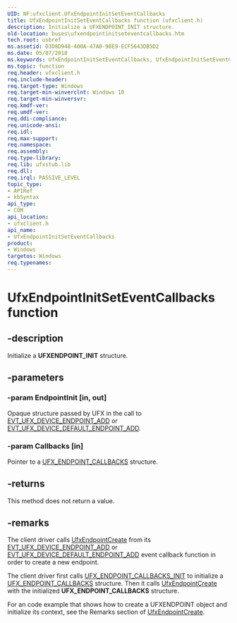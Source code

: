 ```yaml
---
UID: NF:ufxclient.UfxEndpointInitSetEventCallbacks
title: UfxEndpointInitSetEventCallbacks function (ufxclient.h)
description: Initialize a UFXENDPOINT_INIT structure.
old-location: buses\ufxendpointinitseteventcallbacks.htm
tech.root: usbref
ms.assetid: D3D8D948-400A-47A0-98E9-ECF5643DB5D2
ms.date: 05/07/2018
ms.keywords: UfxEndpointInitSetEventCallbacks, UfxEndpointInitSetEventCallbacks method [Buses], buses.ufxendpointinitseteventcallbacks, ufxclient/UfxEndpointInitSetEventCallbacks
ms.topic: function
req.header: ufxclient.h
req.include-header: 
req.target-type: Windows
req.target-min-winverclnt: Windows 10
req.target-min-winversvr: 
req.kmdf-ver: 
req.umdf-ver: 
req.ddi-compliance: 
req.unicode-ansi: 
req.idl: 
req.max-support: 
req.namespace: 
req.assembly: 
req.type-library: 
req.lib: ufxstub.lib
req.dll: 
req.irql: PASSIVE_LEVEL
topic_type:
- APIRef
- kbSyntax
api_type:
- COM
api_location:
- ufxclient.h
api_name:
- UfxEndpointInitSetEventCallbacks
product:
- Windows
targetos: Windows
req.typenames: 
---
```


# UfxEndpointInitSetEventCallbacks function


## -description


Initialize a <b>UFXENDPOINT_INIT</b> structure.


## -parameters




### -param EndpointInit [in, out]

Opaque structure passed by UFX in the call to <a href="https://docs.microsoft.com/windows-hardware/drivers/ddi/content/ufxclient/nc-ufxclient-evt_ufx_device_endpoint_add">EVT_UFX_DEVICE_ENDPOINT_ADD</a> or <a href="https://docs.microsoft.com/windows-hardware/drivers/ddi/content/ufxclient/nc-ufxclient-evt_ufx_device_default_endpoint_add">EVT_UFX_DEVICE_DEFAULT_ENDPOINT_ADD</a>.


### -param Callbacks [in]

Pointer to a <a href="https://docs.microsoft.com/windows-hardware/drivers/ddi/content/ufxclient/ns-ufxclient-_ufx_endpoint_callbacks">UFX_ENDPOINT_CALLBACKS</a> structure.


## -returns



This method does not return a value.




## -remarks



The client driver calls <a href="https://docs.microsoft.com/windows-hardware/drivers/ddi/content/ufxclient/nf-ufxclient-ufxendpointcreate">UfxEndpointCreate</a> from its <a href="https://docs.microsoft.com/windows-hardware/drivers/ddi/content/ufxclient/nc-ufxclient-evt_ufx_device_endpoint_add">EVT_UFX_DEVICE_ENDPOINT_ADD</a> or <a href="https://docs.microsoft.com/windows-hardware/drivers/ddi/content/ufxclient/nc-ufxclient-evt_ufx_device_default_endpoint_add">EVT_UFX_DEVICE_DEFAULT_ENDPOINT_ADD</a> event callback function in order to create a new endpoint.

  The client driver first calls <a href="https://docs.microsoft.com/windows-hardware/drivers/ddi/content/ufxclient/nf-ufxclient-ufx_endpoint_callbacks_init">UFX_ENDPOINT_CALLBACKS_INIT</a> to initialize a <a href="https://docs.microsoft.com/windows-hardware/drivers/ddi/content/ufxclient/ns-ufxclient-_ufx_endpoint_callbacks">UFX_ENDPOINT_CALLBACKS</a> structure. Then it calls <a href="https://docs.microsoft.com/windows-hardware/drivers/ddi/content/ufxclient/nf-ufxclient-ufxendpointcreate">UfxEndpointCreate</a> with the initialized <b>UFX_ENDPOINT_CALLBACKS</b> structure.

For an code example that shows how to create a UFXENDPOINT object and initialize its context, see the Remarks section of <a href="https://docs.microsoft.com/windows-hardware/drivers/ddi/content/ufxclient/nf-ufxclient-ufxendpointcreate">UfxEndpointCreate</a>.



